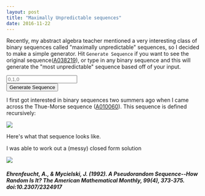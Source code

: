 ```yaml
---
layout: post
title: "Maximally Unpredictable sequences"
date: 2016-11-22
---
```


<link rel="stylesheet" type="text/css" href="../../../../css/unpredictable.css">
<script src="../../../../js/sequence.js"></script>
<script src="../../../../js/thue-morse/libraries/p5.js" type="text/javascript"></script>
<script src="../../../../js/thue-morse/libraries/p5.dom.js" type="text/javascript"></script>
<script src="../../../../js/thue-morse/sketch.js" type="text/javascript"></script>

Recently, my abstract algebra teacher mentioned a very interesting class of binary sequences called "maximally unpredictable" sequences, so I decided to make a simple generator. Hit `Generate Sequence` if you want to see the original sequence([A038219](https://oeis.org/A038219)), or type in any binary sequence and this will generate the "most unpredictable" sequence based off of your input.

<input type="text" id="inputSequence" Placeholder="0,1,0">
<br>
<!-- <button onClick="doStuff()">Generate Sequence</button> -->
<input type="submit" onClick="doStuff()" value="Generate Sequence">
<!-- <code><div id="showSequence1"></div></code> -->
<div id="showSequence1"></div>
<script>
function doStuff() {
  var input = document.getElementById("inputSequence").value.split(",").map(function(num){
      if (num === "0" || num === "1"){
        return parseInt(num);
      }
    });
    if (input[0]===undefined){ input = [0];}
  document.getElementById("showSequence1").innerText = generate_em(input);
}
</script>

I first got interested in binary sequences two summers ago when I came across the Thue-Morse sequence ([A010060](https://oeis.org/A010060)). This sequence is defined recursively:

<a target="_blank"><img src="http://latex.codecogs.com/png.latex?\dpi{150}&space;\begin{align*}&space;T_0&space;&=&space;0\\&space;T_{2n}&space;&=&space;T_n\\&space;T_{2n&plus;1}&space;&=&space;1&space;-&space;T_n&space;\end{align*}" /></a>

Here's what that sequence looks like.

<div id="showSequence2"></div>
<script>document.getElementById("showSequence2").innerText = generate_thm();</script>

I was able to work out a (messy) closed form solution

<a target="_blank"><img src="http://latex.codecogs.com/png.latex?\dpi{100}&space;\large&space;T_n&space;=&space;1&plus;\left(\sum_{k=0}^{\lfloor\log_2(n)\rfloor-1}\left\lfloor\frac{n}{2^k}\right\rfloor&space;\mod&space;2&space;\right&space;)&space;\mod&space;2" /></a>
<div id="thue-morse_sketch"></div>

#### *Ehrenfeucht, A., & Mycielski, J. (1992). A Pseudorandom Sequence--How Random Is It? The American Mathematical Monthly, 99(4), 373-375. doi:10.2307/2324917*
